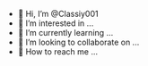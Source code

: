 - 👋 Hi, I’m @Classiy001
- 👀 I’m interested in ...
- 🌱 I’m currently learning ...
- 💞️ I’m looking to collaborate on ...
- 🌟 How to reach me ...

<!---
Classiy001/Classiy001 is a ✨ special ✨ repository because its `README.md` (this file) appears on your GitHub profile.
You can click the Preview link to take a look at your changes.
--->
